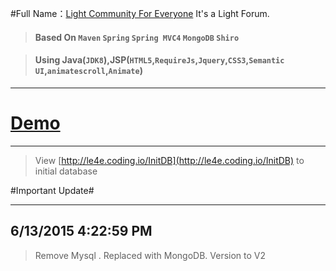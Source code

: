 #Full Name：[Light Community For Everyone](http://www.lc4e.com) 
							  				It's a Light Forum.

>#### Based On `Maven` `Spring` `Spring MVC4` `MongoDB` `Shiro`

>#### Using Java(`JDK8`),JSP(`HTML5`,`RequireJs`,`Jquery`,`CSS3`,`Semantic UI`,`animatescroll`,`Animate`)

----------
# [Demo](http://le4e.coding.io) #

----------
> View [http://le4e.coding.io/InitDB](http://le4e.coding.io/InitDB) to initial database 

#Important Update#

----------

6/13/2015 4:22:59 PM 
------
> Remove Mysql . Replaced with MongoDB.
> Version to V2